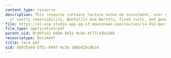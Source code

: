 ```yaml
---
content_type: resource
description: This resource contains lecture notes on investment, user cost, irreversibility
  or costly reversibility, Bentolila and Bertola, fixed costs, and generalized hazard.
file: https://ol-ocw-studio-app-qa.s3.amazonaws.com/courses/14-453-macroeconomic-theory-iii-fall-2006/d8935a0dbf5c094f9c58306b429c8b14_lec4.pdf
file_type: application/pdf
parent_uid: 0c99fa32-b6b0-9d31-9cbb-4f77c43b326b
resourcetype: Document
title: lec4.pdf
uid: d8935a0d-bf5c-094f-9c58-306b429c8b14
---
```

